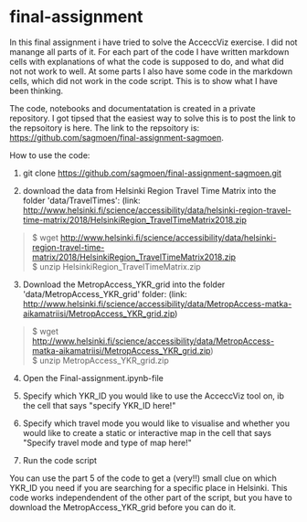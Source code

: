 # final-assignment
In this final assignment i have tried to solve the AcceccViz exercise. I did not manange all parts of it. For each part of the code I have written markdown cells with explanations of what the code is supposed to do, and what did not not work to well. At some parts I also have some code in the markdown cells, which did not work in the code script. This is to show what I have been thinking.

The code, notebooks and documentatation is created in a private repository. I got tipsed that the easiest way to solve this is to post the link to the repsoitory is here. The link to the repsoitory is: https://github.com/sagmoen/final-assignment-sagmoen.

How to use the code:
1. git clone https://github.com/sagmoen/final-assignment-sagmoen.git

2. download the data from Helsinki Region Travel Time Matrix into the folder 'data/TravelTimes': (link: http://www.helsinki.fi/science/accessibility/data/helsinki-region-travel-time-matrix/2018/HelsinkiRegion_TravelTimeMatrix2018.zip

  >$ wget http://www.helsinki.fi/science/accessibility/data/helsinki-region-travel-time-matrix/2018/HelsinkiRegion_TravelTimeMatrix2018.zip<br /> 
  >$ unzip HelsinkiRegion_TravelTimeMatrix.zip

3. Download the MetropAccess_YKR_grid into the folder 'data/MetropAccess_YKR_grid' folder: (link: http://www.helsinki.fi/science/accessibility/data/MetropAccess-matka-aikamatriisi/MetropAccess_YKR_grid.zip)

  >$ wget http://www.helsinki.fi/science/accessibility/data/MetropAccess-matka-aikamatriisi/MetropAccess_YKR_grid.zip)<br />
  >$ unzip MetropAccess_YKR_grid.zip

4. Open the Final-assignment.ipynb-file

5. Specify which YKR_ID you would like to use the AcceccViz tool on, ib the cell that says "specify YKR_ID here!"

6. Specify which travel mode you would like to visualise and whether you would like to create a static or interactive map in the cell that says "Specify travel mode and type of map here!"

7. Run the code script

You can use the part 5 of the code to get a (very!!) small clue on which YKR_ID you need if you are searching for a specific place in Helsinki. This code works independendent of the other part of the script, but you have to download the MetropAccess_YKR_grid before you can do it.
